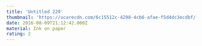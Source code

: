 ```yaml
---
title: 'Untitled 229'
thumbnail: 'https://ucarecdn.com/6c15512c-4298-4cb6-afae-f5d4dc3ecdbf/'
date: 2016-08-09T21:12:42.000Z
material: Ink on paper
rating: 2
---
```

